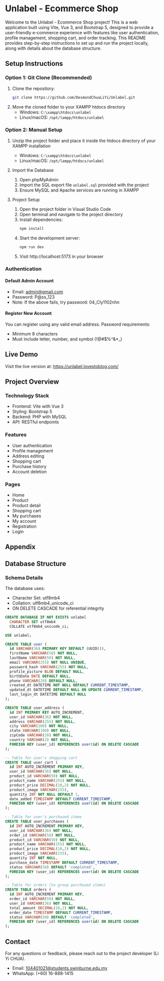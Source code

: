# Unlabel - Ecommerce Shop

Welcome to the Unlabel - Ecommerce Shop project! This is a web application built using Vite, Vue 3, and Bootstrap 5, designed to provide a user-friendly e-commerce experience with features like user authentication, profile management, shopping cart, and order tracking. This README provides step-by-step instructions to set up and run the project locally, along with details about the database structure.

## Setup Instructions

### Option 1: Git Clone (Recommended)
1. Clone the repository:
   ```bash
   git clone https://github.com/DesmondChuaLiYi/Unlabel.git
   ```
2. Move the cloned folder to your XAMPP htdocs directory
   - Windows: `C:\xampp\htdocs\unlabel`
   - Linux/macOS: `/opt/lampp/htdocs/unlabel`

### Option 2: Manual Setup
1. Unzip the project folder and place it inside the htdocs directory of your XAMPP installation
   - Windows: `C:\xampp\htdocs\unlabel`
   - Linux/macOS: `/opt/lampp/htdocs/unlabel`

2. Import the Database
   1. Open phpMyAdmin
   2. Import the SQL export file `unlabel.sql` provided with the project
   3. Ensure MySQL and Apache services are running in XAMPP

3. Project Setup
   1. Open the project folder in Visual Studio Code
   2. Open terminal and navigate to the project directory
   3. Install dependencies:
      ```bash
      npm install
      ```
   4. Start the development server:
      ```bash
      npm run dev
      ```
   5. Visit http://localhost:5173 in your browser

### Authentication

#### Default Admin Account
- Email: admin@gmail.com
- Password: P@ss_123
- Note: If the above fails, try password: 04_Cly1102nhn

#### Register New Account
You can register using any valid email address. Password requirements:
- Minimum 8 characters
- Must include letter, number, and symbol (!@#$%^&*_)

## Live Demo
Visit the live version at: https://unlabel.lovestoblog.com/

## Project Overview

### Technology Stack
- Frontend: Vite with Vue 3
- Styling: Bootstrap 5
- Backend: PHP with MySQL
- API: RESTful endpoints

### Features
- User authentication
- Profile management
- Address editing
- Shopping cart
- Purchase history
- Account deletion

### Pages
- Home
- Product
- Product detail
- Shopping cart
- My purchases
- My account 
- Registration
- Login

## Appendix
## Database Structure

### Schema Details
The database uses:
- Character Set: utf8mb4
- Collation: utf8mb4_unicode_ci
- ON DELETE CASCADE for referential integrity

```sql
CREATE DATABASE IF NOT EXISTS unlabel
  CHARACTER SET utf8mb4
  COLLATE utf8mb4_unicode_ci;

USE unlabel;

CREATE TABLE user (
  id VARCHAR(36) PRIMARY KEY DEFAULT (UUID()),
  firstName VARCHAR(50) NOT NULL,
  lastName VARCHAR(50) NOT NULL,
  email VARCHAR(255) NOT NULL UNIQUE,
  password_hash VARCHAR(255) NOT NULL,
  profile_picture BLOB DEFAULT NULL,
  birthDate DATE DEFAULT NULL,
  phone VARCHAR(20) DEFAULT NULL,
  created_dt DATETIME NOT NULL DEFAULT CURRENT_TIMESTAMP,
  updated_dt DATETIME DEFAULT NULL ON UPDATE CURRENT_TIMESTAMP,
  last_login_dt DATETIME DEFAULT NULL
);

CREATE TABLE user_address (
  id INT PRIMARY KEY AUTO_INCREMENT,
  user_id VARCHAR(36) NOT NULL,
  address VARCHAR(255) NOT NULL,
  city VARCHAR(100) NOT NULL,
  state VARCHAR(100) NOT NULL,
  zipCode VARCHAR(20) NOT NULL,
  country VARCHAR(2) NOT NULL,
  FOREIGN KEY (user_id) REFERENCES user(id) ON DELETE CASCADE
);

-- Table for user's shopping cart
CREATE TABLE user_cart (
  id INT AUTO_INCREMENT PRIMARY KEY,
  user_id VARCHAR(36) NOT NULL,
  product_id VARCHAR(50) NOT NULL,
  product_name VARCHAR(255) NOT NULL,
  product_price DECIMAL(10,2) NOT NULL,
  product_image VARCHAR(255),
  quantity INT NOT NULL DEFAULT 1,
  date_added TIMESTAMP DEFAULT CURRENT_TIMESTAMP,
  FOREIGN KEY (user_id) REFERENCES user(id) ON DELETE CASCADE
);

-- Table for user's purchased items
CREATE TABLE user_purchases (
  id INT AUTO_INCREMENT PRIMARY KEY,
  user_id VARCHAR(36) NOT NULL,
  order_id VARCHAR(50) NOT NULL,
  product_id VARCHAR(50) NOT NULL,
  product_name VARCHAR(255) NOT NULL,
  product_price DECIMAL(10,2) NOT NULL,
  product_image VARCHAR(255),
  quantity INT NOT NULL,
  purchase_date TIMESTAMP DEFAULT CURRENT_TIMESTAMP,
  status VARCHAR(50) DEFAULT 'completed',
  FOREIGN KEY (user_id) REFERENCES user(id) ON DELETE CASCADE
);

-- Table for orders (to group purchased items)
CREATE TABLE orders (
  id INT AUTO_INCREMENT PRIMARY KEY,
  order_id VARCHAR(50) NOT NULL,
  user_id VARCHAR(36) NOT NULL,
  total_amount DECIMAL(10,2) NOT NULL,
  order_date TIMESTAMP DEFAULT CURRENT_TIMESTAMP,
  status VARCHAR(50) DEFAULT 'completed',
  FOREIGN KEY (user_id) REFERENCES user(id) ON DELETE CASCADE
);
```

## Contact
For any questions or feedback, please reach out to the project developer (Li Yi CHUA).
- Email: 104401021@students.swinburne.edu.my
- WhatsApp: (+60) 16-888-1415
